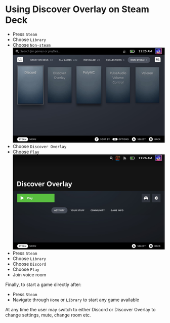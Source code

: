 # Using Discover Overlay on Steam Deck

- Press `Steam`
- Choose `Library`
- Choose `Non-steam`
![Non-Steam game list](non_steam_games.jpg)
- Choose `Discover Overlay`
- Choose `Play`
![Info page for Discover overlay](play_discover_overlay.jpg)
- Press `Steam`
- Choose `Library`
- Choose `Discord`
- Choose `Play`
- Join voice room

Finally, to start a game directly after:
- Press `Steam`
- Navigate through `Home` or `Library` to start any game available

At any time the user may switch to either Discord or Discover Overlay to change settings, mute, change room etc.
